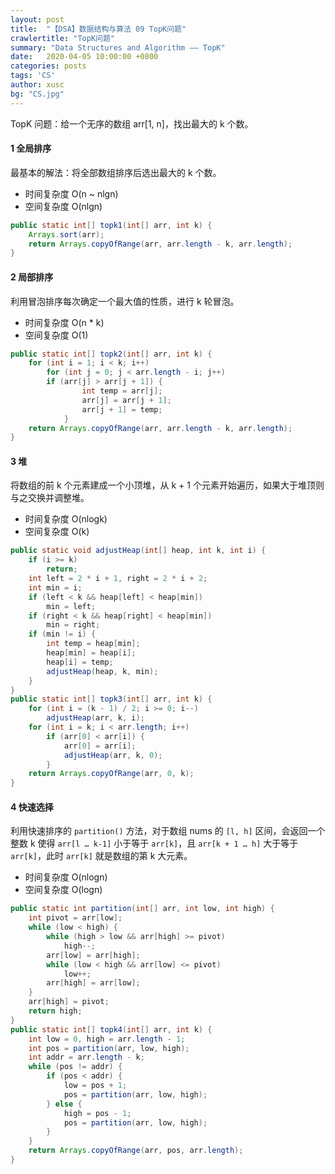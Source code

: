 ```yaml
---
layout: post
title:  "【DSA】数据结构与算法 09 TopK问题"
crawlertitle: "TopK问题"
summary: "Data Structures and Algorithm —— TopK"
date:   2020-04-05 10:00:00 +0800
categories: posts
tags: 'CS'
author: xusc
bg: "CS.jpg"
---
```


TopK 问题：给一个无序的数组 arr[1, n]，找出最大的 k 个数。

#### 1 全局排序
最基本的解法：将全部数组排序后选出最大的 k 个数。
+ 时间复杂度 O(n ~ nlgn)
+ 空间复杂度 O(nlgn)

```java
public static int[] topk1(int[] arr, int k) {
	Arrays.sort(arr);
	return Arrays.copyOfRange(arr, arr.length - k, arr.length);
}
```

#### 2 局部排序
利用冒泡排序每次确定一个最大值的性质，进行 k 轮冒泡。
+ 时间复杂度 O(n * k)
+ 空间复杂度 O(1)

```java
public static int[] topk2(int[] arr, int k) {
	for (int i = 1; i < k; i++)
		for (int j = 0; j < arr.length - i; j++)
		if (arr[j] > arr[j + 1]) {
				int temp = arr[j];
				arr[j] = arr[j + 1];
				arr[j + 1] = temp;
			}
	return Arrays.copyOfRange(arr, arr.length - k, arr.length);
}
```

#### 3 堆
将数组的前 k 个元素建成一个小顶堆，从 k + 1 个元素开始遍历，如果大于堆顶则与之交换并调整堆。
+ 时间复杂度 O(nlogk)
+ 空间复杂度 O(k)

```java
public static void adjustHeap(int[] heap, int k, int i) {
	if (i >= k)
		return;
	int left = 2 * i + 1, right = 2 * i + 2;
	int min = i;
	if (left < k && heap[left] < heap[min])
		min = left;
	if (right < k && heap[right] < heap[min])
		min = right;
	if (min != i) {
		int temp = heap[min];
		heap[min] = heap[i];
		heap[i] = temp;
		adjustHeap(heap, k, min);
	}
}
public static int[] topk3(int[] arr, int k) {
	for (int i = (k - 1) / 2; i >= 0; i--)
		adjustHeap(arr, k, i);
	for (int i = k; i < arr.length; i++)
		if (arr[0] < arr[i]) {
			arr[0] = arr[i];
			adjustHeap(arr, k, 0);
		}
	return Arrays.copyOfRange(arr, 0, k);
}
```

#### 4 快速选择
利用快速排序的 `partition()` 方法，对于数组 nums 的 `[l, h]` 区间，会返回一个整数 k 使得 `arr[l … k-1]` 小于等于 `arr[k]`，且 `arr[k + 1 … h]` 大于等于 `arr[k]`，此时 `arr[k]` 就是数组的第 k 大元素。
+ 时间复杂度 O(nlogn)
+ 空间复杂度 O(logn)


```java
public static int partition(int[] arr, int low, int high) {
	int pivot = arr[low];
	while (low < high) {
		while (high > low && arr[high] >= pivot)
			high--;
		arr[low] = arr[high];
		while (low < high && arr[low] <= pivot)
			low++;
		arr[high] = arr[low];
	}
	arr[high] = pivot;
	return high;
}
public static int[] topk4(int[] arr, int k) {
	int low = 0, high = arr.length - 1;
	int pos = partition(arr, low, high);
	int addr = arr.length - k;
	while (pos != addr) {
		if (pos < addr) {
			low = pos + 1;
			pos = partition(arr, low, high);
		} else {
			high = pos - 1;
			pos = partition(arr, low, high);
		}
	}
	return Arrays.copyOfRange(arr, pos, arr.length);
}
```
